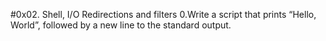 #0x02. Shell, I/O Redirections and filters
0.Write a script that prints “Hello, World”, followed by a new line to the standard output.

